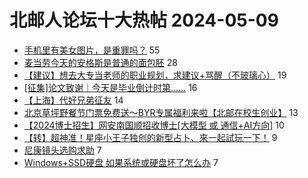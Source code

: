 # 北邮人论坛十大热帖 2024-05-09

- [手机里有美女图片，是重罪吗？](https://bbs.byr.cn/article/Feeling/3207116) 55
- [麦当劳今天的安格斯是普通的面包胚](https://bbs.byr.cn/article/Food/526091) 28
- [【建议】想去大专当老师的职业规划，求建议+骂醒（不玻璃心）](https://bbs.byr.cn/article/WorkLife/1214345) 19
- [[征集]论文致谢｜今天是毕业倒计时第……](https://bbs.byr.cn/article/Picture/3361965) 16
- [【上海】代好兄弟征友](https://bbs.byr.cn/article/Friends/2053021) 14
- [北京草坪野餐节门票免费送～BYR专属福利来啦【北邮在校生创业】](https://bbs.byr.cn/article/Entrepreneurship/30708) 13
- [【2024博士招生】网安南国顺招收博士[大模型 或 通信+AI方向]](https://bbs.byr.cn/article/AimGraduate/1219105) 10
- [【转】超神准！星座小王子独创的新型占卜、來一起試玩一下！](https://bbs.byr.cn/article/Constellations/326533) 9
- [尼康镜头选购求助](https://bbs.byr.cn/article/Photo/278061) 7
- [Windows+SSD硬盘 如果系统或硬盘坏了怎么办](https://bbs.byr.cn/article/Notebook/183798) 7


